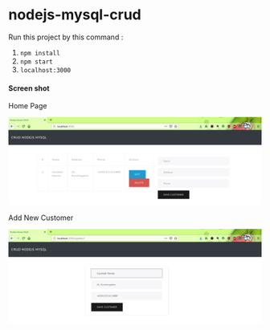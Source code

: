 # nodejs-mysql-crud

Run this project by this command :

1. `npm install`
2. `npm start`
3. `localhost:3000`

#### Screen shot

Home Page

![Home Page](img/home.png "Home Page")

Add New Customer

![Add New Customer](img/add.png "Add New Customer")
